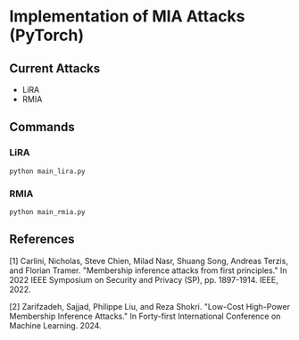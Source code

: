 # Implementation of MIA Attacks (PyTorch)

## Current Attacks
* LiRA
* RMIA

## Commands

### LiRA
```code
python main_lira.py
```


### RMIA
```code
python main_rmia.py
```



## References
[1] Carlini, Nicholas, Steve Chien, Milad Nasr, Shuang Song, Andreas Terzis, and Florian Tramer. "Membership inference attacks from first principles." In 2022 IEEE Symposium on Security and Privacy (SP), pp. 1897-1914. IEEE, 2022.

[2] Zarifzadeh, Sajjad, Philippe Liu, and Reza Shokri. "Low-Cost High-Power Membership Inference Attacks." In Forty-first International Conference on Machine Learning. 2024.
